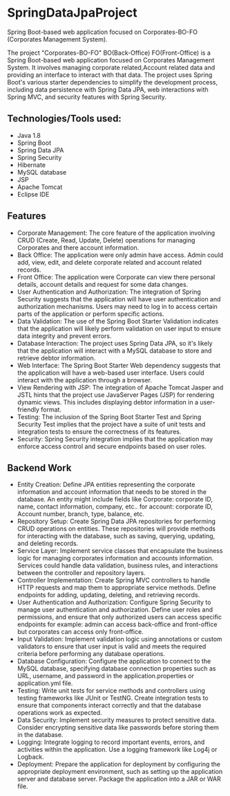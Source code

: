 # SpringDataJpaProject

Spring Boot-based web application focused on Corporates-BO-FO (Corporates Management System).

The project "Corporates-BO-FO" BO(Back-Office) FO(Front-Office) is a Spring Boot-based web application focused on Corporates Management System. It involves managing corporate related,Account related data and providing an interface to interact with that data. The project uses Spring Boot's various starter dependencies to simplify the development process, including data persistence with Spring Data JPA, web interactions with Spring MVC, and security features with Spring Security.

## Technologies/Tools used:
- Java 1.8
- Spring Boot
- Spring Data JPA
- Spring Security 
- Hibernate
- MySQL database
- JSP
- Apache Tomcat
- Eclipse IDE
## Features
- Corporate Management: The core feature of the application involving CRUD (Create, Read, Update, Delete) operations for managing Corporates and there account information.
- Back Office: The application were only admin have access. Admin could add, view, edit, and delete corporate related and account related records.
- Front Office: The application were Corporate can view there personal details, account details and request for some data changes.
- User Authentication and Authorization: The integration of Spring Security suggests that the application will have user authentication and authorization mechanisms. Users may need to log in to access certain parts of the application or perform specific actions.
- Data Validation: The use of the Spring Boot Starter Validation indicates that the application will likely perform validation on user input to ensure data integrity and prevent errors.
- Database Interaction: The project uses Spring Data JPA, so it's likely that the application will interact with a MySQL database to store and retrieve debtor information.
- Web Interface: The Spring Boot Starter Web dependency suggests that the application will have a web-based user interface. Users could interact with the application through a browser.
- View Rendering with JSP: The integration of Apache Tomcat Jasper and JSTL hints that the project use JavaServer Pages (JSP) for rendering dynamic views. This includes displaying debtor information in a user-friendly format.
- Testing: The inclusion of the Spring Boot Starter Test and Spring Security Test implies that the project have a suite of unit tests and integration tests to ensure the correctness of its features.
- Security: Spring Security integration implies that the application may enforce access control and secure endpoints based on user roles.
## Backend Work
- Entity Creation: Define JPA entities representing the corporate information and account information that needs to be stored in the database. An entity might include fields like Corporate: corporate ID, name, contact information, company, etc.. for account: corporate ID, Account number, branch, type, balance, etc.
- Repository Setup: Create Spring Data JPA repositories for performing CRUD operations on entities. These repositories will provide methods for interacting with the database, such as saving, querying, updating, and deleting records.
- Service Layer: Implement service classes that encapsulate the business logic for managing corporates information and accounts information. Services could handle data validation, business rules, and interactions between the controller and repository layers.
- Controller Implementation: Create Spring MVC controllers to handle HTTP requests and map them to appropriate service methods. Define endpoints for adding, updating, deleting, and retrieving records.
- User Authentication and Authorization: Configure Spring Security to manage user authentication and authorization. Define user roles and permissions, and ensure that only authorized users can access specific endpoints for example: admin can access back-office and front-office but corporates can access only front-office.
- Input Validation: Implement validation logic using annotations or custom validators to ensure that user input is valid and meets the required criteria before performing any database operations.
- Database Configuration: Configure the application to connect to the MySQL database, specifying database connection properties such as URL, username, and password in the application.properties or application.yml file.
- Testing: Write unit tests for service methods and controllers using testing frameworks like JUnit or TestNG. Create integration tests to ensure that components interact correctly and that the database operations work as expected.
- Data Security: Implement security measures to protect sensitive data. Consider encrypting sensitive data like passwords before storing them in the database.
- Logging: Integrate logging to record important events, errors, and activities within the application. Use a logging framework like Log4j or Logback.
- Deployment: Prepare the application for deployment by configuring the appropriate deployment environment, such as setting up the application server and database server. Package the application into a JAR or WAR file.
